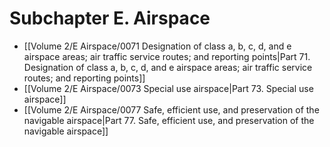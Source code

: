 # Subchapter E. Airspace

- [[Volume 2/E Airspace/0071 Designation of class a, b, c, d, and e airspace areas; air traffic service routes; and reporting points|Part 71. Designation of class a, b, c, d, and e airspace areas; air traffic service routes; and reporting points]]
- [[Volume 2/E Airspace/0073 Special use airspace|Part 73. Special use airspace]]
- [[Volume 2/E Airspace/0077 Safe, efficient use, and preservation of the navigable airspace|Part 77. Safe, efficient use, and preservation of the navigable airspace]]